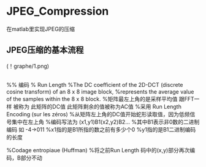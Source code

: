 # JPEG_Compression
在matlab里实现JPEG的压缩
## JPEG压缩的基本流程
(！graphe/1.png)
##
%% 编码
% Run Length
    %The DC coefficient of the 2D-DCT (discrete cosine transform) of an 8 x 8 image block,
    %represents the average value of the samples within the 8 x 8 block.
    %矩阵最左上角的是采样平均值 跟FFT一样 被称为 此矩阵的DC值 此矩阵剩余的值被称为AC值
    %采用 Run Length Encoding (sur les zéros)
    %从矩阵左上角的DC值开始蛇形读取值，因为低频信号集中在左上角
    %编码写法为 (x1,y1)B1(x2,y2)B2...
    %其中B1表示非0数的二进制编码 如 -4->011
    %x1指的是B1所指的数之前有多少个0
    %y1指的是B1二进制编码的长度
    
%Codage entropiaue (Huffman)
    %将之前Run Length 码中的(x,y)部分再次编码，B部分不动